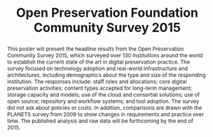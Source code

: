 ---
abstract: 'This poster will present the headline results from the Open Preservation
  Community Survey 2015, which surveyed over 130 institutions around the world to
  establish the current state of the art in digital preservation practice. The survey
  focused on technology adoption and real-world infrastructure and architectures,
  including demographics about the type and size of the responding institution. The
  responses include: staff roles and allocations; core digital preservation activities;
  content types accepted for long-term management; storage capacity and models; use
  of the cloud and consortial solutions; use of open source; repository and workflow
  systems; and tool adoption. The survey did not ask about policies or costs. In addition,
  comparisons are drawn with the PLANETS survey from 2009 to show changes in requirements
  and practice over time. The published analysis and raw data will be forthcoming
  by the end of 2015.'
creators:
- Fay, Ed
- McGuinness, Becky
- Wilson, Carl
- Krabbenhoeft, Nick
date: null
document_url: https://services.phaidra.univie.ac.at/api/object/o:429587/download
grand_parent: iPRES
institutions: []
keywords:
- digital preservation practice; open source; technology adoption; continuous improvement
landing_page_url: https://phaidra.univie.ac.at/o:429587
language: eng
layout: publication
license: CC BY 4.0 International
notes_url: null
parent: iPRES 2015
publication_type: poster
size: 342067
slides_url: null
source_name: iPRES
title: Open Preservation Foundation Community Survey 2015
year: 2015
---